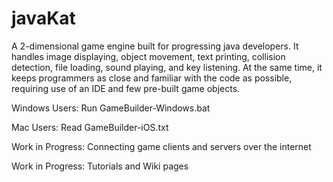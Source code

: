 # javaKat
A 2-dimensional game engine built for progressing java developers. It handles image displaying, object movement, text printing, collision detection, file loading, sound playing, and key listening. At the same time, it keeps programmers as close and familiar with the code as possible, requiring use of an IDE and few pre-built game objects.

Windows Users: Run GameBuilder-Windows.bat

Mac Users: Read GameBuilder-iOS.txt

Work in Progress: Connecting game clients and servers over the internet

Work in Progress: Tutorials and Wiki pages
